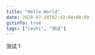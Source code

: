 ```yaml
---
title: "Hello World"
date: 2020-07-28T02:43:04+08:00
gitinfo: true
tags: ["ceshi", "测试"]
---
```


 

测试 1 



